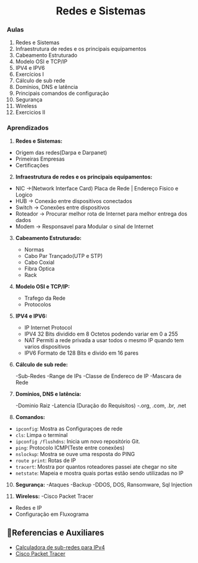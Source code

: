<h1 align="center">Redes e Sistemas</h1>

### Aulas

1. Redes e Sistemas
2. Infraestrutura de redes e os principais equipamentos
3. Cabeamento Estruturado
4. Modelo OSI e TCP/IP
5. IPV4 e IPV6
6. Exercícios I
7. Cálculo de sub rede
8. Domínios, DNS e latência
9. Principais comandos de configuração
10. Segurança
11. Wireless
12. Exercicios II

### Aprendizados

1. **Redes e Sistemas:**

- Origem das redes(Darpa e Darpanet)
- Primeiras Empresas
- Certificações

2. **Infraestrutura de redes e os principais equipamentos:**

- NIC ->(Network Interface Card) Placa de Rede | Endereço Fisico e Logico
- HUB -> Conexão entre dispositivos conectados
- Switch -> Conexões entre dispositivos
- Roteador -> Procurar melhor rota de Internet para melhor entrega dos dados
- Modem -> Responsavel para Modular o sinal de Internet

3. **Cabeamento Estruturado:**

   - Normas
   - Cabo Par Trançado(UTP e STP)
   - Cabo Coxial
   - Fibra Optica
   - Rack

4. **Modelo OSI e TCP/IP:**

   - Trafego da Rede
   - Protocolos

5. **IPV4 e IPV6:**

   - IP Internet Protocol
   - IPV4 32 Bits dividido em 8 Octetos podendo variar em 0 a 255
   - NAT Permiti a rede privada a usar todos o mesmo IP quando tem varios dispositivos
   - IPV6 Formato de 128 Bits e divido em 16 pares

7. **Cálculo de sub rede:**

   -Sub-Redes
   -Range de IPs
   -Classe de Endereco de IP
   -Mascara de Rede

8. **Domínios, DNS e latência:**

   -Dominio Raiz 
   -Latencia (Duração do Requisitos)
   -.org, .com, .br, .net

9. **Comandos:**

- `ipconfig`: Mostra as Configuraçoes de rede
- `cls`: Limpa o terminal
- `ipconfig /flushdns`: Inicia um novo repositório Git.
- `ping`: Protocolo ICMP(Teste entre conexões)
- `nslockup`: Mostra se ouve uma resposta do PING
- `route print`: Rotas de IP
- `tracert`: Mostra por quantos roteadores passei ate chegar no site
- `netstate`: Mapeia e mostra quais portas estâo sendo utilizadas no IP

10. **Segurança:**
   -Ataques
   -Backup
   -DDOS, DOS, Ransomware, Sql Injection

11. **Wireless:**
   -Cisco Packet Tracer 
   - Redes e IP
   - Configuração em Fluxograma

   
## 📑Referencias e Auxiliares

 - [Calculadora de sub-redes para IPv4](https://www.site24x7.com/pt/tools/ipv4-sub-rede-calculadora.html)
 - [Cisco Packet Tracer](https://www.netacad.com/pt-br/courses/packet-tracer)
